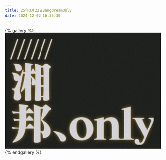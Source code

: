 ```yaml
---
title: 25年3月22日BangdreamOnly
date: 2024-12-02 16:35:30
---
```

{% gallery %}
![title_photo.png](../../img/gallery/250322bangdreamonly/title_photo.png)
{% endgallery %}